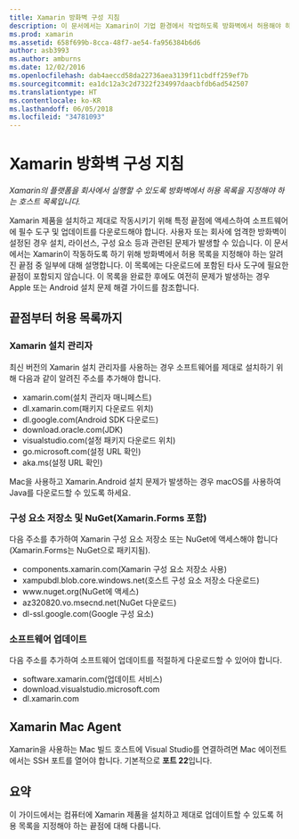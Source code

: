 ```yaml
---
title: Xamarin 방화벽 구성 지침
description: 이 문서에서는 Xamarin이 기업 환경에서 작업하도록 방화벽에서 허용해야 하는 호스트의 목록을 제공합니다.
ms.prod: xamarin
ms.assetid: 658f699b-8cca-48f7-ae54-fa956384b6d6
author: asb3993
ms.author: amburns
ms.date: 12/02/2016
ms.openlocfilehash: dab4aeccd58da22736aea3139f11cbdff259ef7b
ms.sourcegitcommit: ea1dc12a3c2d7322f234997daacbfdb6ad542507
ms.translationtype: HT
ms.contentlocale: ko-KR
ms.lasthandoff: 06/05/2018
ms.locfileid: "34781093"
---
```

# <a name="xamarin-firewall-configuration-instructions"></a>Xamarin 방화벽 구성 지침

_Xamarin의 플랫폼을 회사에서 실행할 수 있도록 방화벽에서 허용 목록을 지정해야 하는 호스트 목록입니다._

Xamarin 제품을 설치하고 제대로 작동시키기 위해 특정 끝점에 액세스하여 소프트웨어에 필수 도구 및 업데이트를 다운로드해야 합니다. 사용자 또는 회사에 엄격한 방화벽이 설정된 경우 설치, 라이선스, 구성 요소 등과 관련된 문제가 발생할 수 있습니다. 이 문서에서는 Xamarin이 작동하도록 하기 위해 방화벽에서 허용 목록을 지정해야 하는 알려진 끝점 중 일부에 대해 설명합니다. 이 목록에는 다운로드에 포함된 타사 도구에 필요한 끝점이 포함되지 않습니다. 이 목록을 완료한 후에도 여전히 문제가 발생하는 경우 Apple 또는 Android 설치 문제 해결 가이드를 참조합니다.

## <a name="endpoints-to-whitelist"></a>끝점부터 허용 목록까지

### <a name="xamarin-installer"></a>Xamarin 설치 관리자

최신 버전의 Xamarin 설치 관리자를 사용하는 경우 소프트웨어를 제대로 설치하기 위해 다음과 같이 알려진 주소를 추가해야 합니다.

-  xamarin.com(설치 관리자 매니페스트)
-  dl.xamarin.com(패키지 다운로드 위치)
-  dl.google.com(Android SDK 다운로드)
-  download.oracle.com(JDK)
-  visualstudio.com(설정 패키지 다운로드 위치)
-  go.microsoft.com(설정 URL 확인)
-  aka.ms(설정 URL 확인)

Mac을 사용하고 Xamarin.Android 설치 문제가 발생하는 경우 macOS를 사용하여 Java를 다운로드할 수 있도록 하세요.


### <a name="components-store-and-nuget-including-xamarinforms"></a>구성 요소 저장소 및 NuGet(Xamarin.Forms 포함)

다음 주소를 추가하여 Xamarin 구성 요소 저장소 또는 NuGet에 액세스해야 합니다(Xamarin.Forms는 NuGet으로 패키지됨).

-  components.xamarin.com(Xamarin 구성 요소 저장소 사용)
-  xampubdl.blob.core.windows.net(호스트 구성 요소 저장소 다운로드)
-  www\.nuget.org(NuGet에 액세스)
-  az320820.vo.msecnd.net(NuGet 다운로드)
-  dl-ssl.google.com(Google 구성 요소)


### <a name="software-updates"></a>소프트웨어 업데이트

다음 주소를 추가하여 소프트웨어 업데이트를 적절하게 다운로드할 수 있어야 합니다.

-  software.xamarin.com(업데이트 서비스)
-  download.visualstudio.microsoft.com
-  dl.xamarin.com

## <a name="xamarin-mac-agent"></a>Xamarin Mac Agent

Xamarin을 사용하는 Mac 빌드 호스트에 Visual Studio를 연결하려면 Mac 에이전트에서는 SSH 포트를 열어야 합니다. 기본적으로 **포트 22**입니다.

## <a name="summary"></a>요약

이 가이드에서는 컴퓨터에 Xamarin 제품을 설치하고 제대로 업데이트할 수 있도록 허용 목록을 지정해야 하는 끝점에 대해 다룹니다.
